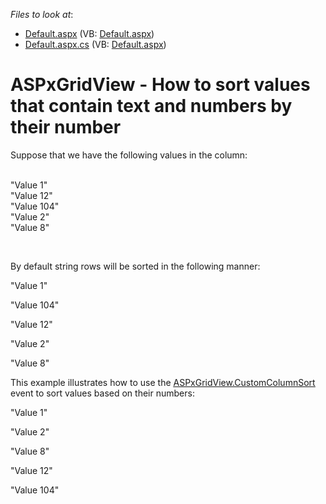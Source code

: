 <!-- default file list -->
*Files to look at*:

* [Default.aspx](./CS/WebSite/Default.aspx) (VB: [Default.aspx](./VB/WebSite/Default.aspx))
* [Default.aspx.cs](./CS/WebSite/Default.aspx.cs) (VB: [Default.aspx](./VB/WebSite/Default.aspx))
<!-- default file list end -->
# ASPxGridView - How to sort values that contain text and numbers by their number


<p>Suppose that we have the following values in the column:</p><p><br />
"Value 1"<br />
"Value 12"<br />
"Value 104"<br />
"Value 2"<br />
"Value 8"</p><br />
<p>By default string rows will be sorted in the following manner:</p><p>"Value 1"</p><p>"Value 104"</p><p>"Value 12"</p><p>"Value 2"</p><p>"Value 8"</p><p>This example illustrates how to use the <a href="http://documentation.devexpress.com/#AspNet/DevExpressWebASPxGridViewASPxGridView_CustomColumnSorttopic"><u>ASPxGridView.CustomColumnSort</u></a> event to sort values based on their numbers:</p><p>"Value 1"</p><p>"Value 2"</p><p>"Value 8"</p><p>"Value 12"</p><p>"Value 104"</p><br />


<br/>


